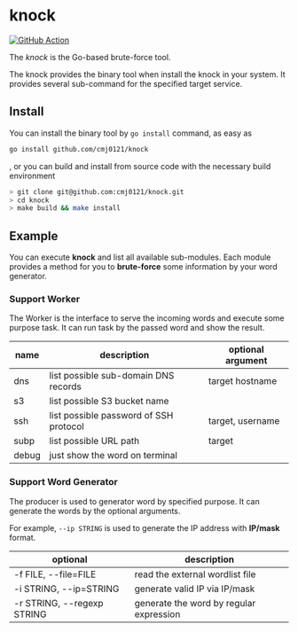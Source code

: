 # knock #
[![GitHub Action][0]][1]

The *knock* is the Go-based brute-force tool.

The knock provides the binary tool when install the knock in your system.
It provides several sub-command for the specified target service.


## Install
You can install the binary tool by `go install` command, as easy as

```bash
go install github.com/cmj0121/knock
```
, or you can build and install from source code with the necessary build environment

```bash
> git clone git@github.com:cmj0121/knock.git
> cd knock
> make build && make install
```

## Example
You can execute **knock** and list all available sub-modules. Each module provides
a method for you to **brute-force** some information by your word generator.

### Support Worker
The Worker is the interface to serve the incoming words and execute some purpose task.
It can run task by the passed word and show the result.

| name  | description                            | optional argument  |
|-------|----------------------------------------|--------------------|
| dns   | list possible sub-domain DNS records   | target hostname    |
| s3    | list possible S3 bucket name           |                    |
| ssh   | list possible password of SSH protocol | target, username   |
| subp  | list possible URL path                 | target             |
| debug | just show the word on terminal         |                    |

### Support Word Generator

The producer is used to generator word by specified purpose. It can generate
the words by the optional arguments.

For example, `--ip STRING` is used to generate the IP address with **IP/mask** format.

| optional                   | description                             |
|----------------------------|-----------------------------------------|
| -f FILE, --file=FILE       | read the external wordlist file         |
| -i STRING, --ip=STRING     | generate valid IP via IP/mask           |
| -r STRING, --regexp STRING | generate the word by regular expression |


[0]: https://github.com/cmj0121/knock/actions/workflows/pipeline.yml/badge.svg
[1]: https://github.com/cmj0121/knock/actions

